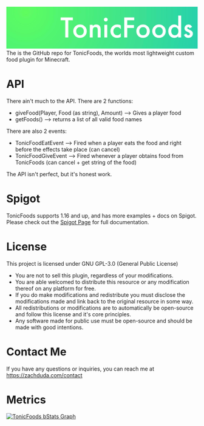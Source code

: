 ![TonicFoods Banner](Images/Banner.jpeg?raw=true)
The is the GitHub repo for TonicFoods, the worlds most lightweight custom food plugin for Minecraft.

# API
There ain't much to the API. There are 2 functions:
- giveFood(Player, Food (as string), Amount) --> Gives a player food
- getFoods() --> returns a list of all valid food names

There are also 2 events:
- TonicFoodEatEvent --> Fired when a player eats the food and right before the effects take place (can cancel)
- TonicFoodGiveEvent --> Fired whenever a player obtains food from TonicFoods (can cancel + get string of the food)

The API isn't perfect, but it's honest work.

# Spigot
TonicFoods supports 1.16 and up, and has more examples + docs on Spigot.
Please check out the [Spigot Page](https://www.spigotmc.org/resources/tonicfoods.72274/) for full documentation.

# License
This project is licensed under GNU GPL-3.0 (General Public License)
- You are not to sell this plugin, regardless of your modifications.
- You are able welcomed to distribute this resource or any modification thereof on any platform for free.
- If you do make modifications and redistribute you must disclose the modifications made and link back to the original resource in some way.
- All redistributions or modifications are to automatically be open-source and follow this license and it's core principles.
- Any software made for public use must be open-source and should be made with good intentions.

# Contact Me
If you have any questions or inquiries, you can reach me at https://zachduda.com/contact


# Metrics
[![TonicFoods bStats Graph](https://bstats.org/signatures/bukkit/TonicFoods.svg)](https://bstats.org/plugin/bukkit/TonicFoods/6192)
